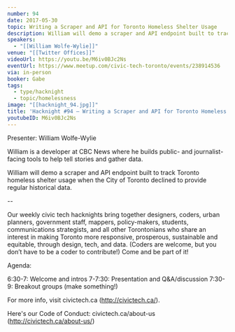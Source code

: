 ```yaml
---
number: 94
date: 2017-05-30
topic: Writing a Scraper and API for Toronto Homeless Shelter Usage
description: William will demo a scraper and API endpoint built to track Toronto homeless shelter usage when the City of Toronto declined to provide regular historical data.
speakers:
  - "[[William Wolfe-Wylie]]"
venue: "[[Twitter Offices]]"
videoUrl: https://youtu.be/M6iv0BJc2Ns
eventUrl: https://www.meetup.com/civic-tech-toronto/events/238914536
via: in-person
booker: Gabe
tags:
  - type/hacknight
  - topic/homelessness
image: "[[hacknight_94.jpg]]"
title: 'Hacknight #94 – Writing a Scraper and API for Toronto Homeless Shelter Usage'
youtubeID: M6iv0BJc2Ns
---
```


Presenter: William Wolfe-Wylie 

William is a developer at CBC News where he builds public- and journalist-facing tools to help tell stories and gather data.

William will demo a scraper and API endpoint built to track Toronto homeless shelter usage when the City of Toronto declined to provide regular historical data.

--

Our weekly civic tech hacknights bring together designers, coders, urban planners, government staff, mappers, policy-makers, students, communications strategists, and all other Torontonians who share an interest in making Toronto more responsive, prosperous, sustainable and equitable, through design, tech, and data. (Coders are welcome, but you don’t have to be a coder to contribute!) Come and be part of it!

Agenda:

6:30-7: Welcome and intros
7-7:30: Presentation and Q&A/discussion
7:30-9: Breakout groups (make something!)

For more info, visit civictech.ca (http://civictech.ca/).

Here's our Code of Conduct: civictech.ca/about-us (http://civictech.ca/about-us/)